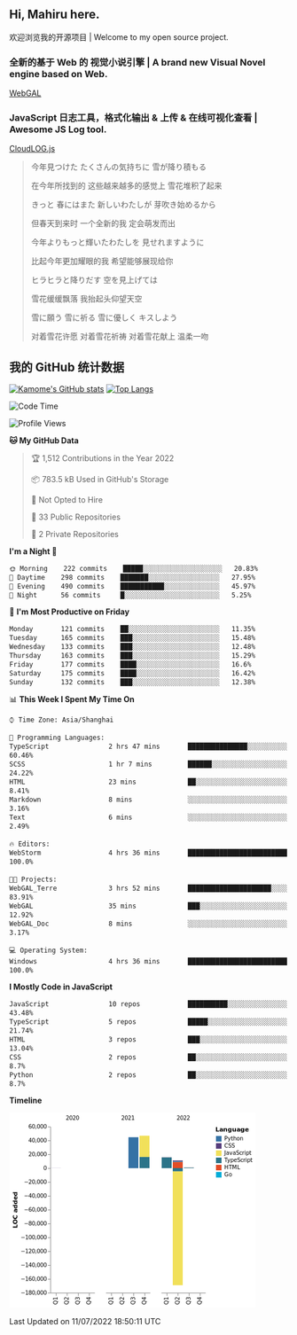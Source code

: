 ## Hi, Mahiru here.

欢迎浏览我的开源项目 | Welcome to my open source project.

### 全新的基于 Web 的 视觉小说引擎 | A brand new Visual Novel engine based on Web.

[WebGAL](https://github.com/MakinoharaShoko/WebGAL)

### JavaScript 日志工具，格式化输出 & 上传 & 在线可视化查看 | Awesome JS Log tool.

[CloudLOG.js](https://github.com/MakinoharaShoko/CloudLog.JS)

> 今年見つけた たくさんの気持ちに 雪が降り積もる  
> 
> 在今年所找到的 这些越来越多的感觉上 雪花堆积了起来  
> 
> きっと 春にはまた 新しいわたしが 芽吹き始めるから  
> 
> 但春天到来时 一个全新的我 定会萌发而出  
> 
> 今年よりもっと輝いたわたしを 見せれますように  
> 
> 比起今年更加耀眼的我 希望能够展现给你  
> 
> ヒラヒラと降りだす 空を見上げては  
> 
> 雪花缓缓飘落 我抬起头仰望天空  
> 
> 雪に願う 雪に祈る 雪に優しく キスしよう  
> 
> 对着雪花许愿 对着雪花祈祷 对着雪花献上 温柔一吻

## 我的 GitHub 统计数据

[![Kamome's GitHub stats](https://github-readme-stats.vercel.app/api?username=MakinoharaShoko)](https://github.com/anuraghazra/github-readme-stats)
[![Top Langs](https://github-readme-stats.vercel.app/api/top-langs/?username=MakinoharaShoko&layout=compact)](https://github.com/anuraghazra/github-readme-stats)

<!--
**MakinoharaShoko/MakinoharaShoko** is a ✨ _special_ ✨ repository because its `README.md` (this file) appears on your GitHub profile.

Here are some ideas to get you started:

- 🔭 I’m currently working on ...
- 🌱 I’m currently learning ...
- 👯 I’m looking to collaborate on ...
- 🤔 I’m looking for help with ...
- 💬 Ask me about ...
- 📫 How to reach me: ...
- 😄 Pronouns: ...
- ⚡ Fun fact: ...
-->

<!--START_SECTION:waka-->
![Code Time](http://img.shields.io/badge/Code%20Time-0%20secs-blue)

![Profile Views](http://img.shields.io/badge/Profile%20Views-2-blue)

**🐱 My GitHub Data** 

> 🏆 1,512 Contributions in the Year 2022
 > 
> 📦 783.5 kB Used in GitHub's Storage 
 > 
> 🚫 Not Opted to Hire
 > 
> 📜 33 Public Repositories 
 > 
> 🔑 2 Private Repositories  
 > 
**I'm a Night 🦉** 

```text
🌞 Morning    222 commits    █████░░░░░░░░░░░░░░░░░░░░   20.83% 
🌆 Daytime    298 commits    ███████░░░░░░░░░░░░░░░░░░   27.95% 
🌃 Evening    490 commits    ███████████░░░░░░░░░░░░░░   45.97% 
🌙 Night      56 commits     █░░░░░░░░░░░░░░░░░░░░░░░░   5.25%

```
📅 **I'm Most Productive on Friday** 

```text
Monday       121 commits    ██░░░░░░░░░░░░░░░░░░░░░░░   11.35% 
Tuesday      165 commits    ███░░░░░░░░░░░░░░░░░░░░░░   15.48% 
Wednesday    133 commits    ███░░░░░░░░░░░░░░░░░░░░░░   12.48% 
Thursday     163 commits    ███░░░░░░░░░░░░░░░░░░░░░░   15.29% 
Friday       177 commits    ████░░░░░░░░░░░░░░░░░░░░░   16.6% 
Saturday     175 commits    ████░░░░░░░░░░░░░░░░░░░░░   16.42% 
Sunday       132 commits    ███░░░░░░░░░░░░░░░░░░░░░░   12.38%

```


📊 **This Week I Spent My Time On** 

```text
⌚︎ Time Zone: Asia/Shanghai

💬 Programming Languages: 
TypeScript               2 hrs 47 mins       ███████████████░░░░░░░░░░   60.46% 
SCSS                     1 hr 7 mins         ██████░░░░░░░░░░░░░░░░░░░   24.22% 
HTML                     23 mins             ██░░░░░░░░░░░░░░░░░░░░░░░   8.41% 
Markdown                 8 mins              ░░░░░░░░░░░░░░░░░░░░░░░░░   3.16% 
Text                     6 mins              ░░░░░░░░░░░░░░░░░░░░░░░░░   2.49%

🔥 Editors: 
WebStorm                 4 hrs 36 mins       █████████████████████████   100.0%

🐱‍💻 Projects: 
WebGAL_Terre             3 hrs 52 mins       █████████████████████░░░░   83.91% 
WebGAL                   35 mins             ███░░░░░░░░░░░░░░░░░░░░░░   12.92% 
WebGAL_Doc               8 mins              ░░░░░░░░░░░░░░░░░░░░░░░░░   3.17%

💻 Operating System: 
Windows                  4 hrs 36 mins       █████████████████████████   100.0%

```

**I Mostly Code in JavaScript** 

```text
JavaScript               10 repos            ██████████░░░░░░░░░░░░░░░   43.48% 
TypeScript               5 repos             █████░░░░░░░░░░░░░░░░░░░░   21.74% 
HTML                     3 repos             ███░░░░░░░░░░░░░░░░░░░░░░   13.04% 
CSS                      2 repos             ██░░░░░░░░░░░░░░░░░░░░░░░   8.7% 
Python                   2 repos             ██░░░░░░░░░░░░░░░░░░░░░░░   8.7%

```


**Timeline**

![Chart not found](https://raw.githubusercontent.com/MakinoharaShoko/MakinoharaShoko/main/charts/bar_graph.png) 


 Last Updated on 11/07/2022 18:50:11 UTC
<!--END_SECTION:waka-->
